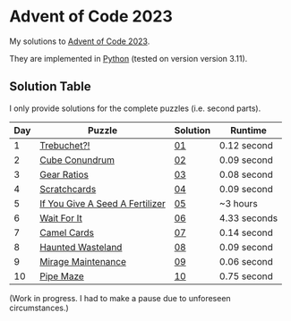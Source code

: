 # Advent of Code 2023

My solutions to [Advent of Code 2023](https://adventofcode.com/2023/).

They are implemented in [Python](https://www.python.org/) (tested on version version 3.11).

## Solution Table

I only provide solutions for the complete puzzles (i.e. second parts).

| Day | Puzzle | Solution | Runtime |
| ---- | ---- | ---- | ---- |
| 1 | [Trebuchet?!](https://adventofcode.com/2023/day/1) | [01](01) | 0.12 second |
| 2 | [Cube Conundrum](https://adventofcode.com/2023/day/2) | [02](02) | 0.09 second |
| 3 | [Gear Ratios](https://adventofcode.com/2023/day/3) | [03](03) | 0.08 second |
| 4 | [Scratchcards](https://adventofcode.com/2023/day/4) | [04](04) | 0.09 second |
| 5 | [If You Give A Seed A Fertilizer](https://adventofcode.com/2023/day/5) | [05](05) | ~3 hours |
| 6 | [Wait For It](https://adventofcode.com/2023/day/6) | [06](06) | 4.33 seconds |
| 7 | [Camel Cards](https://adventofcode.com/2023/day/7) | [07](07) | 0.14 second |
| 8 | [Haunted Wasteland](https://adventofcode.com/2023/day/8) | [08](08) | 0.09 second |
| 9 | [Mirage Maintenance](https://adventofcode.com/2023/day/9) | [09](09) | 0.06 second |
| 10 | [Pipe Maze](https://adventofcode.com/2023/day/10) | [10](10) | 0.75 second |

(Work in progress. I had to make a pause due to unforeseen circumstances.)
